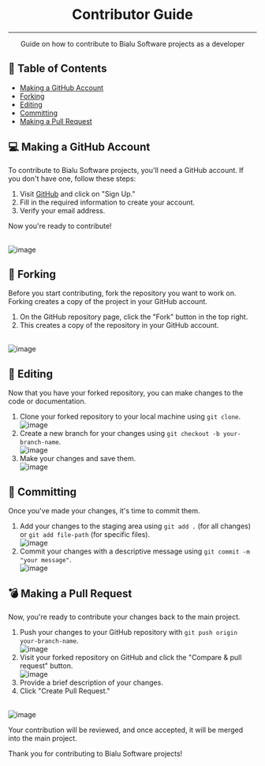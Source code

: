 <h1 align="center">Contributor Guide</h1>

---

<p align="center"> Guide on how to contribute to Bialu Software projects as a developer
    <br> 
</p>

## 📝 Table of Contents

- [Making a GitHub Account](#making-a-github-account)
- [Forking](#forking)
- [Editing](#editing)
- [Committing](#committing)
- [Making a Pull Request](#making-a-pull-request)

## 💻 Making a GitHub Account <a name="making-a-github-account"></a>

To contribute to Bialu Software projects, you'll need a GitHub account. If you don't have one, follow these steps:

1. Visit [GitHub](https://github.com/) and click on "Sign Up."
2. Fill in the required information to create your account.
3. Verify your email address.

Now you're ready to contribute!

<br> ![image](https://github.com/Bialu-Software/.github/assets/70224036/72fbe026-e36a-4bf6-8c8c-66b3c06cdf22)

## 🔗 Forking <a name="forking"></a>

Before you start contributing, fork the repository you want to work on. Forking creates a copy of the project in your GitHub account.

1. On the GitHub repository page, click the "Fork" button in the top right.
2. This creates a copy of the repository in your GitHub account.

<br> ![image](https://github.com/Bialu-Software/.github/assets/70224036/39964976-fa46-4c38-9c7b-43171f794cd8)

## 📝 Editing <a name="editing"></a>

Now that you have your forked repository, you can make changes to the code or documentation.

1. Clone your forked repository to your local machine using `git clone`. <br> ![image](https://github.com/Bialu-Software/.github/assets/70224036/6e8dc567-3304-4833-9b81-a19f57b12039)
2. Create a new branch for your changes using `git checkout -b your-branch-name`. <br> ![image](https://github.com/Bialu-Software/.github/assets/70224036/15ed8383-5eb6-4970-9f11-de8d7180573c)
3. Make your changes and save them. <br> ![image](https://github.com/Bialu-Software/.github/assets/70224036/10ecca5e-e061-4a01-a3dd-fc2d84f0d90a)

## 🚀 Committing <a name="committing"></a>

Once you've made your changes, it's time to commit them.

1. Add your changes to the staging area using `git add .` (for all changes) or `git add file-path` (for specific files). <br> ![image](https://github.com/Bialu-Software/.github/assets/70224036/435283ec-f2da-4b20-8952-752919f61575)
2. Commit your changes with a descriptive message using `git commit -m "your message"`. <br> ![image](https://github.com/Bialu-Software/.github/assets/70224036/ccd5c2bf-5f4c-4203-a654-bbcabd9b4c70)

## 💣 Making a Pull Request <a name="making-a-pull-request"></a>

Now, you're ready to contribute your changes back to the main project.

1. Push your changes to your GitHub repository with `git push origin your-branch-name`. <br> ![image](https://github.com/Bialu-Software/.github/assets/70224036/e2f14675-d1ba-45f0-83a7-8958fa9a2fa4)
2. Visit your forked repository on GitHub and click the "Compare & pull request" button. <br> ![image](https://github.com/Bialu-Software/.github/assets/70224036/929b789a-9920-414d-9a6b-71f3a33ca61e)
3. Provide a brief description of your changes.
4. Click "Create Pull Request."

<br> ![image](https://github.com/Bialu-Software/.github/assets/70224036/59c44732-5d02-4da5-850e-9bb000ad6f0d)

Your contribution will be reviewed, and once accepted, it will be merged into the main project.

Thank you for contributing to Bialu Software projects!
